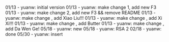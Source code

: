 01/13 - yuanw: initial version
01/13 - yuanw: make change 1, add new F3
01/13 - yuanw: make change 2, add new F3 && remove README
01/13 - yuanw: make change  , add Xiao Liu!!!
01/13 - yuanw: make change  , add Xi Xi!!!
01/13 - yuanw: make change  , add Butter
01/13 - yuanw: make change  , add Da Wen Ge!
05/18 - yuanw: new
05/18 - yuanw: RSA 2
02/18 - yuanw: done
05/30 - yuanw: insert
